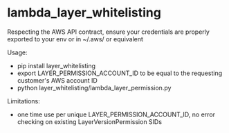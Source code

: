 # lambda_layer_whitelisting

Respecting the AWS API contract, ensure your credentials are properly exported to your env or in ~/.aws/ or equivalent

Usage:

- pip install layer_whitelisting
- export LAYER_PERMISSION_ACCOUNT_ID to be equal to the requesting customer's AWS account ID
- python layer_whitelisting/lambda_layer_permission.py

Limitations:

- one time use per unique LAYER_PERMISSION_ACCOUNT_ID, no error checking on existing LayerVersionPermission SIDs